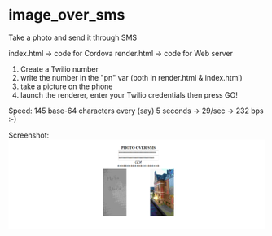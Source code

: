 # image_over_sms
Take a photo and send it through SMS

index.html  -> code for Cordova
render.html -> code for Web server


1. Create a Twilio number
2. write the number in the "pn"  var (both in render.html & index.html)
3. take a picture on the phone
4. launch the renderer, enter your Twilio credentials then press GO!

Speed: 145 base-64 characters every (say) 5 seconds ->  29/sec -> 232 bps :-)

Screenshot:
<img src='screenshot.PNG'>


